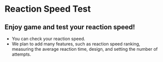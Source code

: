 # Reaction Speed Test

## Enjoy game and test your reaction speed!
- You can check your reaction speed.
- We plan to add many features, such as reaction speed ranking, measuring the average reaction time, design, and setting the number of attempts.
